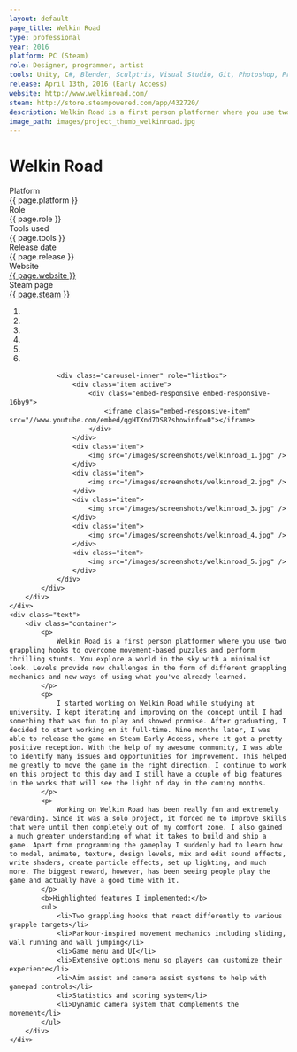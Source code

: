 ```yaml
---
layout: default
page_title: Welkin Road
type: professional
year: 2016
platform: PC (Steam)
role: Designer, programmer, artist
tools: Unity, C#, Blender, Sculptris, Visual Studio, Git, Photoshop, Premiere
release: April 13th, 2016 (Early Access)
website: http://www.welkinroad.com/
steam: http://store.steampowered.com/app/432720/
description: Welkin Road is a first person platformer where you use two grappling hooks to overcome movement-based puzzles.
image_path: images/project_thumb_welkinroad.jpg
---
```

<div class="project-page">
	<div class="description">
		<div class="container">
			<h1>Welkin Road</h1>
			<div class="row detail">
				<div class="col-md-6 first">Platform</div>
				<div class="col-md-6 second">{{ page.platform }}</div>
			</div>
			<div class="row detail">
				<div class="col-md-6 first">Role</div>
				<div class="col-md-6 second">{{ page.role }}</div>
			</div>
			<div class="row detail">
				<div class="col-md-6 first">Tools used</div>
				<div class="col-md-6 second">{{ page.tools }}</div>
			</div>
			<div class="row detail">
				<div class="col-md-6 first">Release date</div>
				<div class="col-md-6 second">{{ page.release }}</div>
			</div>
			<div class="row detail">
				<div class="col-md-6 first">Website</div>
				<div class="col-md-6 second"><a href="{{ page.website }}">{{ page.website }}</a></div>
			</div>
			<div class="row detail last">
				<div class="col-md-6 first">Steam page</div>
				<div class="col-md-6 second"><a href="{{ page.steam }}">{{ page.steam }}</a></div>
			</div>
		</div>
	</div>
	<div class="media">
		<div class="container">
			<div id="carousel-example-generic" class="carousel slide" data-ride="carousel" data-interval="false">
				<ol class="carousel-indicators">
					<li data-target="#carousel-example-generic" data-slide-to="0" class="active"></li>
					<li data-target="#carousel-example-generic" data-slide-to="1"></li>
					<li data-target="#carousel-example-generic" data-slide-to="2"></li>
					<li data-target="#carousel-example-generic" data-slide-to="3"></li>
					<li data-target="#carousel-example-generic" data-slide-to="4"></li>
					<li data-target="#carousel-example-generic" data-slide-to="5"></li>
				</ol>

				<div class="carousel-inner" role="listbox">
					<div class="item active">
						<div class="embed-responsive embed-responsive-16by9">
							<iframe class="embed-responsive-item" src="//www.youtube.com/embed/qgHTXnd7DS8?showinfo=0"></iframe>
						</div>
					</div>
					<div class="item">
						<img src="/images/screenshots/welkinroad_1.jpg" />
					</div>
					<div class="item">
						<img src="/images/screenshots/welkinroad_2.jpg" />
					</div>
					<div class="item">
						<img src="/images/screenshots/welkinroad_3.jpg" />
					</div>
					<div class="item">
						<img src="/images/screenshots/welkinroad_4.jpg" />
					</div>
					<div class="item">
						<img src="/images/screenshots/welkinroad_5.jpg" />
					</div>
				</div>
			</div>
		</div>
	</div>
	<div class="text">
		<div class="container">
			<p>
				Welkin Road is a first person platformer where you use two grappling hooks to overcome movement-based puzzles and perform thrilling stunts. You explore a world in the sky with a minimalist look. Levels provide new challenges in the form of different grappling mechanics and new ways of using what you've already learned.
			</p>
			<p>
				I started working on Welkin Road while studying at university. I kept iterating and improving on the concept until I had something that was fun to play and showed promise. After graduating, I decided to start working on it full-time. Nine months later, I was able to release the game on Steam Early Access, where it got a pretty positive reception. With the help of my awesome community, I was able to identify many issues and opportunities for improvement. This helped me greatly to move the game in the right direction. I continue to work on this project to this day and I still have a couple of big features in the works that will see the light of day in the coming months.
			</p>
			<p>
				Working on Welkin Road has been really fun and extremely rewarding. Since it was a solo project, it forced me to improve skills that were until then completely out of my comfort zone. I also gained a much greater understanding of what it takes to build and ship a game. Apart from programming the gameplay I suddenly had to learn how to model, animate, texture, design levels, mix and edit sound effects, write shaders, create particle effects, set up lighting, and much more. The biggest reward, however, has been seeing people play the game and actually have a good time with it.
			</p>
			<b>Highlighted features I implemented:</b>
			<ul>
				<li>Two grappling hooks that react differently to various grapple targets</li>
				<li>Parkour-inspired movement mechanics including sliding, wall running and wall jumping</li>
				<li>Game menu and UI</li>
				<li>Extensive options menu so players can customize their experience</li>
				<li>Aim assist and camera assist systems to help with gamepad controls</li>
				<li>Statistics and scoring system</li>
				<li>Dynamic camera system that complements the movement</li>
			</ul>
		</div>
	</div>
</div>